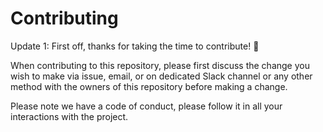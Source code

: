 # Contributing

Update 1: First off, thanks for taking the time to contribute! :tada:

When contributing to this repository, please first discuss the change you wish to make via issue,
email, or on dedicated Slack channel or any other method with the owners of this repository before
making a change.

Please note we have a code of conduct, please follow it in all your interactions with the project.
